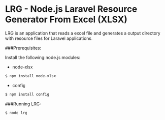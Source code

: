 LRG - Node.js Laravel Resource Generator From Excel (XLSX)
========================

LRG is an application that reads a excel file and generates a output directory with resource files for Laravel applications.

###Prerequisites:

Install the following node.js modules:
  - node-xlsx
```sh
$ npm install node-xlsx
```
  
  - config
```sh
$ npm install config
```



###Running LRG:
```sh
$ node lrg
```

